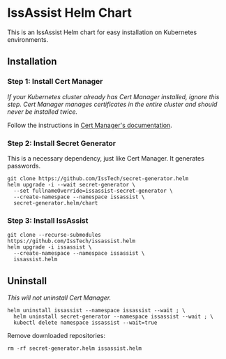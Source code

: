 IssAssist Helm Chart
=====================
This is an IssAssist Helm chart for easy installation on Kubernetes 
environments.


Installation
--------------

### Step 1: Install Cert Manager

_If your Kubernetes cluster already has Cert Manager installed, 
ignore this step. 
Cert Manager manages certificates in the entire cluster and should never be 
installed twice._

Follow the instructions in 
[Cert Manager's documentation](https://cert-manager.io/docs/installation/helm/).

### Step 2: Install Secret Generator

This is a necessary dependency, just like Cert Manager. It generates passwords.

```shell
git clone https://github.com/IssTech/secret-generator.helm
helm upgrade -i --wait secret-generator \
  --set fullnameOverride=issassist-secret-generator \
  --create-namespace --namespace issassist \
  secret-generator.helm/chart
```

### Step 3: Install IssAssist

```shell
git clone --recurse-submodules https://github.com/IssTech/issassist.helm
helm upgrade -i issassist \
  --create-namespace --namespace issassist \
  issassist.helm
```


Uninstall
------------
_This will not uninstall Cert Manager._

```shell
helm uninstall issassist --namespace issassist --wait ; \
  helm uninstall secret-generator --namespace issassist --wait ; \
  kubectl delete namespace issassist --wait=true
```

Remove downloaded repositories:
```shell
rm -rf secret-generator.helm issassist.helm
```

